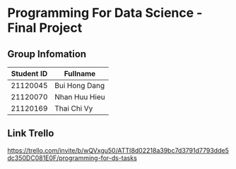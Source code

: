 # Programming For Data Science - Final Project

## Group Infomation
| Student ID    | Fullname         |
| ------------- | ---------------- |
| 21120045      | Bui Hong Dang    |
| 21120070      | Nhan Huu Hieu    |
| 21120169      | Thai Chi Vy      |

## Link Trello
https://trello.com/invite/b/wQVxgu50/ATTI8d02218a39bc7d3791d7793dde5dc350DC081E0F/programming-for-ds-tasks
